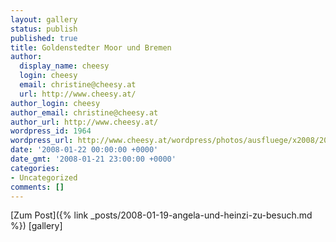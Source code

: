 ```yaml
---
layout: gallery
status: publish
published: true
title: Goldenstedter Moor und Bremen
author:
  display_name: cheesy
  login: cheesy
  email: christine@cheesy.at
  url: http://www.cheesy.at/
author_login: cheesy
author_email: christine@cheesy.at
author_url: http://www.cheesy.at/
wordpress_id: 1964
wordpress_url: http://www.cheesy.at/wordpress/photos/ausfluege/x2008/2008-01-22/
date: '2008-01-22 00:00:00 +0000'
date_gmt: '2008-01-21 23:00:00 +0000'
categories:
- Uncategorized
comments: []
---
```


[Zum Post]({% link _posts/2008-01-19-angela-und-heinzi-zu-besuch.md %})
[gallery]<!--:-->
